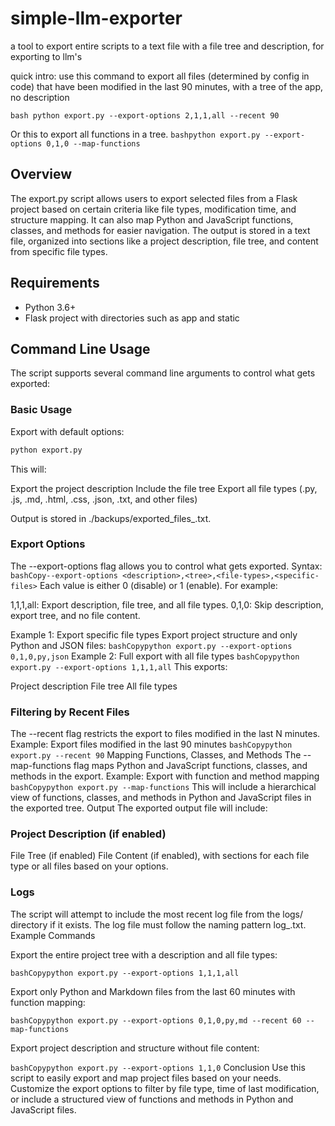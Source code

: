 # simple-llm-exporter
a tool to export entire scripts to a text file with a file tree and description, for exporting to llm's 

quick intro: use this command to export all files (determined by config in code)  that have been modified in the last 90 minutes, with a tree of the app, no description

```bash python export.py --export-options 2,1,1,all --recent 90```

Or this to export all functions in a tree. 
```bashpython export.py --export-options 0,1,0 --map-functions```

## Overview
The export.py script allows users to export selected files from a Flask project based on certain criteria like file types, modification time, and structure mapping. It can also map Python and JavaScript functions, classes, and methods for easier navigation. The output is stored in a text file, organized into sections like a project description, file tree, and content from specific file types.

## Requirements
- Python 3.6+
- Flask project with directories such as app and static

## Command Line Usage
The script supports several command line arguments to control what gets exported:

### Basic Usage
Export with default options:
```bash
python export.py
```

This will:

Export the project description
Include the file tree
Export all file types (.py, .js, .md, .html, .css, .json, .txt, and other files)

Output is stored in ./backups/exported_files_<timestamp>.txt.


### Export Options 
The --export-options flag allows you to control what gets exported.
Syntax:
```bashCopy--export-options <description>,<tree>,<file-types>,<specific-files>```
Each value is either 0 (disable) or 1 (enable). For example:

1,1,1,all: Export description, file tree, and all file types.
0,1,0: Skip description, export tree, and no file content.

Example 1: Export specific file types
Export project structure and only Python and JSON files:
```bashCopypython export.py --export-options 0,1,0,py,json```
Example 2: Full export with all file types
```bashCopypython export.py --export-options 1,1,1,all```
This exports:

Project description
File tree
All file types

###  Filtering by Recent Files
The --recent flag restricts the export to files modified in the last N minutes.
Example: Export files modified in the last 90 minutes
```bashCopypython export.py --recent 90```
Mapping Functions, Classes, and Methods
The --map-functions flag maps Python and JavaScript functions, classes, and methods in the export.
Example: Export with function and method mapping
```bashCopypython export.py --map-functions```
This will include a hierarchical view of functions, classes, and methods in Python and JavaScript files in the exported tree.
Output
The exported output file will include:

### Project Description (if enabled)
File Tree (if enabled)
File Content (if enabled), with sections for each file type or all files based on your options.

### Logs
The script will attempt to include the most recent log file from the logs/ directory if it exists. The log file must follow the naming pattern log_<timestamp>.txt.
Example Commands

Export the entire project tree with a description and all file types:

```bashCopypython export.py --export-options 1,1,1,all```

Export only Python and Markdown files from the last 60 minutes with function mapping:

```bashCopypython export.py --export-options 0,1,0,py,md --recent 60 --map-functions```

Export project description and structure without file content:

```bashCopypython export.py --export-options 1,1,0```
Conclusion
Use this script to easily export and map project files based on your needs. Customize the export options to filter by file type, time of last modification, or include a structured view of functions and methods in Python and JavaScript files.
